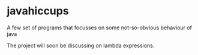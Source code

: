 # javahiccups
A few set of programs that focusses on some not-so-obvious behaviour of java

The project will soon be discussing on lambda expressions.
